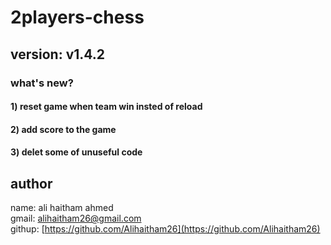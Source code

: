 # 2players-chess
## version: v1.4.2
### what's new?
#### 1) reset game when team win insted of reload
#### 2) add score to the game
#### 3) delet some of unuseful code
## author
name: ali haitham ahmed   
gmail: alihaitham26@gmail.com   
githup: [https://github.com/Alihaitham26](https://github.com/Alihaitham26)